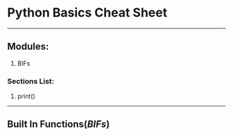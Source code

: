 # Python Basics Cheat Sheet

---

## Modules:
1. BIFs

### Sections List:
1. print()

---
## Built In Functions(_BIFs_)
